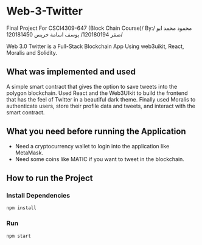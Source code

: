 # Web-3-Twitter
Final Project For CSCI4309-647 (Block Chain Course)/
By:/
محمود محمد ابو صقر 120180194/
يوسف اسامة خريس 120181450/

Web 3.0 Twitter is a Full-Stack Blockchain App Using web3uikit, React, Moralis and Solidity.

## What was implemented and used
A simple smart contract that gives the option to save tweets into the polygon blockchain.
Used React and the Web3UIkit to build the frontend that has the feel of Twitter in a beautiful dark theme.
Finally used Moralis to authenticate users, store their profile data and tweets, and interact with the smart contract.

## What you need before running the Application
* Need a cryptocurrency wallet to login into the application like MetaMask.
* Need some coins like MATIC if you want to tweet in the blockchain.

## How to run the Project

### Install Dependencies

```
npm install
```


### Run

```
npm start
```
